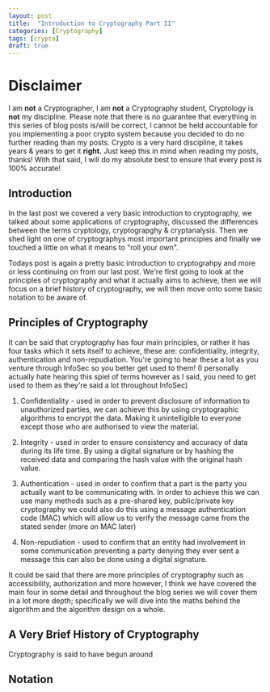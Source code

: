 ```yaml
---
layout: post
title:  "Introduction to Cryptography Part II"
categories: [Cryptography]
tags: [crypto]
draft: true
---
```


# Disclaimer

I am **not** a Cryptographer, I am **not** a Cryptography student, Cryptology is **not** my discipline. Please note that there is no guarantee that everything in this series of blog posts is/will be correct, I cannot be held accountable for you implementing a poor crypto system because you decided to do no further reading than my posts. Crypto is a very hard discipline, it takes years & years to get it **right.** Just keep this in mind when reading my posts, thanks! With that said, I will do my absolute best to ensure that every post is 100% accurate!

## Introduction

In the last post we covered a very basic introduction to cryptography, we talked about some applications of cryptography, discussed the differences between the terms cryptology, cryptograpghy & cryptanalysis. Then we shed light on one of cryptographys most important principles and finally we touched a little on what it means to "roll your own".

Todays post is again a pretty basic introduction to cryptograhpy and more or less continuing on from our last post. We're first going to look at the principles of cryptography and what it actually aims to achieve, then we will focus on a brief history of cryptography, we will then move onto some basic notation to be aware of.

## Principles of Cryptography

It can be said that cryptography has four main principles, or rather it has four tasks which it sets itself to achieve, these are: confidentiality, integrity, authentication and non-repudiation. You're going to hear these a lot as you venture through InfoSec so you better get used to them! (I personally actually hate hearing this spiel of terms however as I said, you need to get used to them as they're said a lot throughout InfoSec)

1. Confidentiality - used in order to prevent disclosure of information to unauthorized parties, we can achieve this by using cryptographic algorithms to encrypt the data. Making it unintelligible to everyone except those who are authorised to view the material.

2. Integrity - used in order to ensure consistency and accuracy of data during its life time. By using a digital signature or by hashing the received data and comparing the hash value with the original hash value.

3. Authentication - used in order to confirm that a part is the party you actually want to be communicating with. In order to achieve this we can use many methods such as a pre-shared key, public/private key cryptography we could also do this using a message authentication code (MAC) which will allow us to verify the message came from the stated sender (more on MAC later)

4. Non-repudiation - used to confirm that an entity had involvement in some communication preventing a party denying they ever sent a message this can also be done using a digital signature.

It could be said that there are more principles of cryptography such as accessibility, authorization and more however, I think we have covered the main four in some detail and throughout the blog series we will cover them in a lot more depth; specifically we will dive into the maths behind the algorithm and the algorithm design on a whole.

## A Very Brief History of Cryptography

Cryptography is said to have begun around 

## Notation
